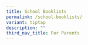 ```yaml
---
title: School Booklists
permalink: /school-booklists/
variant: tiptap
description: ""
third_nav_title: For Parents
---
```

